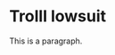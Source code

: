<!DOCTYPE html>
 <html>
  <head>
   <title>Page Title</title>
  </head>
  <body>

   <h1>Trolll lowsuit</h1>
   <p>This is a paragraph.</p>

  </body>
 </html>
